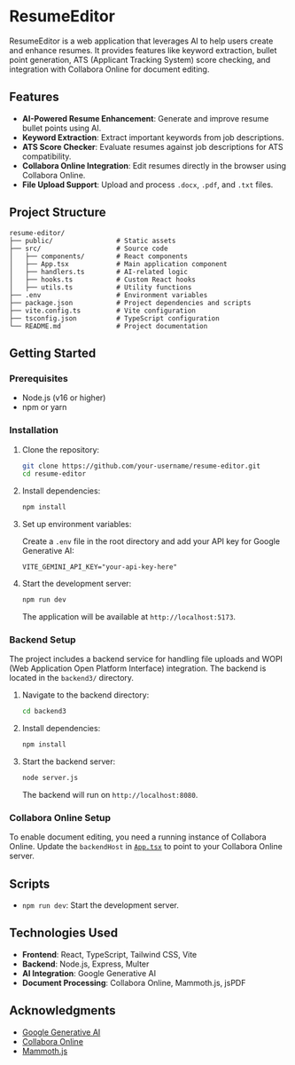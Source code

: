 # ResumeEditor

ResumeEditor is a web application that leverages AI to help users create and enhance resumes. It provides features like keyword extraction, bullet point generation, ATS (Applicant Tracking System) score checking, and integration with Collabora Online for document editing.

## Features

- **AI-Powered Resume Enhancement**: Generate and improve resume bullet points using AI.
- **Keyword Extraction**: Extract important keywords from job descriptions.
- **ATS Score Checker**: Evaluate resumes against job descriptions for ATS compatibility.
- **Collabora Online Integration**: Edit resumes directly in the browser using Collabora Online.
- **File Upload Support**: Upload and process `.docx`, `.pdf`, and `.txt` files.

## Project Structure

```
resume-editor/
├── public/                # Static assets
├── src/                   # Source code
│   ├── components/        # React components
│   ├── App.tsx            # Main application component
│   ├── handlers.ts        # AI-related logic
│   ├── hooks.ts           # Custom React hooks
│   ├── utils.ts           # Utility functions
├── .env                   # Environment variables
├── package.json           # Project dependencies and scripts
├── vite.config.ts         # Vite configuration
├── tsconfig.json          # TypeScript configuration
└── README.md              # Project documentation
```

## Getting Started

### Prerequisites

- Node.js (v16 or higher)
- npm or yarn

### Installation

1. Clone the repository:

   ```bash
   git clone https://github.com/your-username/resume-editor.git
   cd resume-editor
   ```

2. Install dependencies:

   ```bash
   npm install
   ```

3. Set up environment variables:

   Create a `.env` file in the root directory and add your API key for Google Generative AI:

   ```env
   VITE_GEMINI_API_KEY="your-api-key-here"
   ```

4. Start the development server:

   ```bash
   npm run dev
   ```

   The application will be available at `http://localhost:5173`.

### Backend Setup

The project includes a backend service for handling file uploads and WOPI (Web Application Open Platform Interface) integration. The backend is located in the `backend3/` directory.

1. Navigate to the backend directory:

   ```bash
   cd backend3
   ```

2. Install dependencies:

   ```bash
   npm install
   ```

3. Start the backend server:

   ```bash
   node server.js
   ```

   The backend will run on `http://localhost:8080`.

### Collabora Online Setup

To enable document editing, you need a running instance of Collabora Online. Update the `backendHost` in [`App.tsx`](resume-editor/src/App.tsx) to point to your Collabora Online server.

## Scripts

- `npm run dev`: Start the development server.


## Technologies Used

- **Frontend**: React, TypeScript, Tailwind CSS, Vite
- **Backend**: Node.js, Express, Multer
- **AI Integration**: Google Generative AI
- **Document Processing**: Collabora Online, Mammoth.js, jsPDF


## Acknowledgments

- [Google Generative AI](https://developers.generativeai.google/)
- [Collabora Online](https://www.collaboraoffice.com/collabora-online/)
- [Mammoth.js](https://github.com/mwilliamson/mammoth.js)
